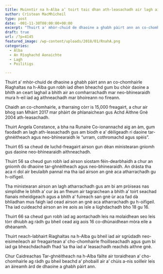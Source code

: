 ```yaml
---
title: Muinntir na h-Alba a’ toirt taic dhan ath-leasachadh air lagh aithneachadh gnè
author: Crìstean MacMhìcheil
type: post
date: -001-11-30T00:00:00+00:00
excerpt: "Thuirt a' mhòr-chuid de dhaoine a ghabh pàirt ann an co-chomhairle Riaghaltas na h-Alba gun robh iad dhen bheachd gum bu chòir daoine a bhith an ceart laghail a bhith air an comharrachadh mar neo-bhìnearaidh mura h-eil iad ag aithneachadh mar bhoireann no fireann."
draft: true
url: /?p=4145
featured_image: /wp-content/uploads/2018/01/RnahA.png
categories:
  - Alba
  - An Rìoghachd Aonaichte
  - Lagh
  - Poilitigs

---
```

Thuirt a&#8217; mhòr-chuid de dhaoine a ghabh pàirt ann an co-chomhairle Riaghaltas na h-Alba gun robh iad dhen bheachd gum bu chòir daoine a bhith an ceart laghail a bhith air an comharrachadh mar neo-bhìnearaidh mura h-eil iad ag aithneachadh mar bhoireann no fireann.

Chaidh an co-chomhairle, a tharraing còrr is 15,000 freagairt, a chur air bhog san Mhàirt 2017 mar phàirt de phlanaichean gus Achd Aithne Gnè 2004 ath-leasachadh.

Thuirt Angela Constance, a bha na Runaire Co-ionannachd aig an àm, gum faodadh an lagh ath-leasachadh gus am biodh e a&#8217; dèiligeadh ri daoine tar-ghnèitheach agus neo-bhìnearaidh le &#8220;urram, cothromachd agus spèis&#8221;.

Thuirt 65 sa cheud de luchd-freagairt airson gun dèan ministearan gnìomh gus daoine neo-bhìnearaidh aithneachadh.

Thuirt 56 sa cheud gun robh iad airson siostam fèin-dearbhaidh a chur an gnìomh do dhaoine tar-ghnèitheach agus neo-bhìnearaidh. An dràsta tha aca ri dol air beulaibh pannal ma tha iad airson an gnè aca atharrachadh gu h-oifigeil.

Tha ministearan airson an lagh atharrachadh gus am bi am pròiseas nas sìmplidhe le bhith a&#8217; cur às an fheum air tagraichean a bhith a&#8217; toirt seachad fianais mheidigeach agus a bhith a&#8217; fuireach san gnè ùr aca fad dà bhliadhan mus faigh iad cead airson an gnè aca atharrachadh gu h-oifigeil. Tha iad cuideachd airson an ìre aois as ìsle a lùghdachadh bho 18 gu 16.

Thuirt 66 sa cheud gun robh iad ag aontachadh leis na molaidhean seo leis tòrr dhiubh ag ràdh gu bheil cead aig aois 16 co-dhùnaidhean mòra eile a dhèanamh.

Thuirt neach-labhairt Riaghaltas na h-Alba gu bheil iad air sgrùdadh neo-eisimeileach air freagairtean a&#8217; cho-chomhairle fhoillseachadh agus gum bi iad ga bheachdachadh fhad &#8217;sa tha iad a&#8217; leasachadh reachds aithne gnè.

Chur Caidreachas Tar-ghnèitheach na h-Alba fàilte air toraidhean a&#8217; cho-chomhairle ag ràdh gu bheil beachd a&#8217; phobaill air a&#8217; chùis a-nis soilleir leis an àireamh àrd de dhaoine a ghabh pàirt ann.